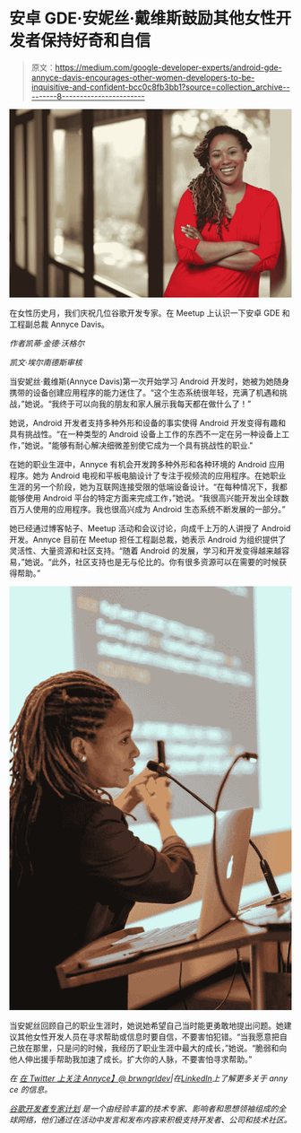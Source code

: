 # 安卓 GDE·安妮丝·戴维斯鼓励其他女性开发者保持好奇和自信

> 原文：<https://medium.com/google-developer-experts/android-gde-annyce-davis-encourages-other-women-developers-to-be-inquisitive-and-confident-bcc0c8fb3bb1?source=collection_archive---------8----------------------->

![](img/abdc9453ffa4e376a825d195164e7d6d.png)

在女性历史月，我们庆祝几位谷歌开发专家。在 Meetup 上认识一下安卓 GDE 和工程副总裁 Annyce Davis。

*作者凯蒂·金德·沃格尔*

*凯文·埃尔南德斯审核*

当安妮丝·戴维斯(Annyce Davis)第一次开始学习 Android 开发时，她被为她随身携带的设备创建应用程序的能力迷住了。“这个生态系统很年轻，充满了机遇和挑战，”她说。“我终于可以向我的朋友和家人展示我每天都在做什么了！”

她说，Android 开发者支持多种外形和设备的事实使得 Android 开发变得有趣和具有挑战性。“在一种类型的 Android 设备上工作的东西不一定在另一种设备上工作，”她说。"能够有耐心解决细微差别使它成为一个具有挑战性的职业."

在她的职业生涯中，Annyce 有机会开发跨多种外形和各种环境的 Android 应用程序。她为 Android 电视和平板电脑设计了专注于视频流的应用程序。在她职业生涯的另一个阶段，她为互联网连接受限的低端设备设计。“在每种情况下，我都能够使用 Android 平台的特定方面来完成工作，”她说。“我很高兴能开发出全球数百万人使用的应用程序。我也很高兴成为 Android 生态系统不断发展的一部分。”

她已经通过博客帖子、Meetup 活动和会议讨论，向成千上万的人讲授了 Android 开发。Annyce 目前在 Meetup 担任工程副总裁，她表示 Android 为组织提供了灵活性、大量资源和社区支持。“随着 Android 的发展，学习和开发变得越来越容易，”她说。“此外，社区支持也是无与伦比的。你有很多资源可以在需要的时候获得帮助。”

![](img/91b57c399947a71e39dad10a3138a2f5.png)

当安妮丝回顾自己的职业生涯时，她说她希望自己当时能更勇敢地提出问题。她建议其他女性开发人员在寻求帮助或信息时要自信，不要害怕犯错。“当我愿意把自己放在那里，只是问的时候，我经历了职业生涯中最大的成长，”她说。“脆弱和向他人伸出援手帮助我加速了成长。扩大你的人脉，不要害怕寻求帮助。”

*在* [*在 Twitter 上关注 Annyce】@ brwngrldev*](https://twitter.com/brwngrldev)*|在*[*LinkedIn*](https://www.linkedin.com/in/annycedavis)*上了解更多关于 anny ce 的信息。*

[*谷歌开发者专家计划*](https://developers.google.com/community/experts) *是一个由经验丰富的技术专家、影响者和思想领袖组成的全球网络，他们通过在活动中发言和发布内容来积极支持开发者、公司和技术社区。*
